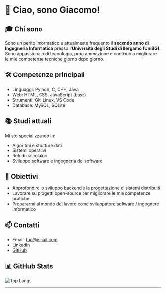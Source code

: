 # 👋 Ciao, sono Giacomo!

## 🎓 Chi sono
Sono un perito informatico e attualmente frequento il **secondo anno di Ingegneria Informatica** presso l'**Università degli Studi di Bergamo (UniBG)**.  
Sono appassionato di tecnologia, programmazione e continuo a migliorare le mie competenze tecniche giorno dopo giorno.

## 🛠️ Competenze principali
- Linguaggi: Python, C, C++, Java
- Web: HTML, CSS, JavaScript (base)
- Strumenti: Git, Linux, VS Code
- Database: MySQL, SQLite

## 📚 Studi attuali
Mi sto specializzando in:
- Algoritmi e strutture dati
- Sistemi operativi
- Reti di calcolatori
- Sviluppo software e ingegneria del software

## 🎯 Obiettivi
- Approfondire lo sviluppo backend e la progettazione di sistemi distribuiti
- Lavorare su progetti open-source per migliorare le mie competenze pratiche
- Prepararmi al mondo del lavoro come sviluppatore software / ingegnere informatico

## 📫 Contatti
- Email: [tuo@email.com](mailto:giacomoprevitali11@email.com)
- [LinkedIn](https://www.linkedin.com/in/giacomo-previtali-101663268/)
- [GitHub](https://github.com/GiacomoPrevitali)




## 📊 GitHub Stats

![Top Langs](https://github-readme-stats.vercel.app/api/top-langs/?username=GiacomoPrevitali&layout=compact&theme=github_dark)

---


